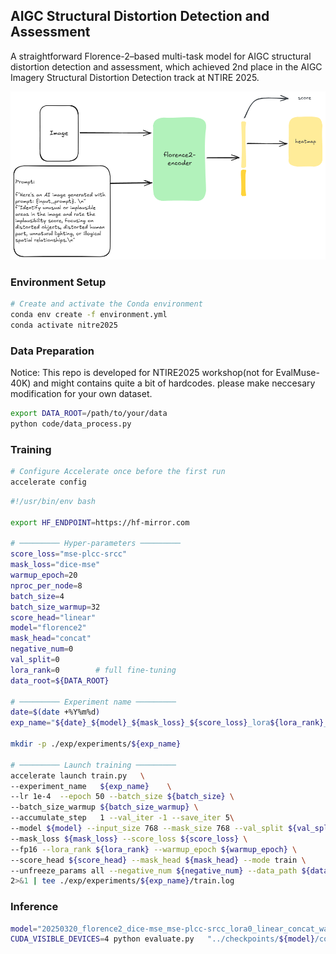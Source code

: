 ## AIGC Structural Distortion Detection and Assessment 

A straightforward Florence-2–based multi-task model for AIGC structural distortion detection and assessment, which achieved 2nd place in the AIGC Imagery Structural Distortion Detection track at NTIRE 2025.

![Model Structure](./assets/model_structure.png)

### Environment Setup

```bash
# Create and activate the Conda environment
conda env create -f environment.yml
conda activate nitre2025
```

### Data Preparation

Notice: This repo is developed for NTIRE2025 workshop(not for EvalMuse-40K) and might contains quite a bit of hardcodes. please make neccesary modification for your own dataset. 
```bash
export DATA_ROOT=/path/to/your/data
python code/data_process.py
```

### Training

```bash
# Configure Accelerate once before the first run
accelerate config
```

```bash
#!/usr/bin/env bash

export HF_ENDPOINT=https://hf-mirror.com

# ───────── Hyper-parameters ─────────
score_loss="mse-plcc-srcc"
mask_loss="dice-mse"
warmup_epoch=20
nproc_per_node=8
batch_size=4
batch_size_warmup=32
score_head="linear"
model="florence2"
mask_head="concat"
negative_num=0
val_split=0
lora_rank=0        # full fine-tuning
data_root=${DATA_ROOT}

# ───────── Experiment name ─────────
date=$(date +%Y%m%d)
exp_name="${date}_${model}_${mask_loss}_${score_loss}_lora${lora_rank}_${score_head}_${mask_head}_warmup${warmup_epoch}_gpu${nproc_per_node}"

mkdir -p ./exp/experiments/${exp_name}

# ───────── Launch training ─────────
accelerate launch train.py   \
--experiment_name   ${exp_name}    \
--lr 1e-4  --epoch 50 --batch_size ${batch_size} \
--batch_size_warmup ${batch_size_warmup} \
--accumulate_step   1 --val_iter -1 --save_iter 5\
--model ${model} --input_size 768 --mask_size 768 --val_split ${val_split} \
--mask_loss ${mask_loss} --score_loss ${score_loss} \
--fp16 --lora_rank ${lora_rank} --warmup_epoch ${warmup_epoch} \
--score_head ${score_head} --mask_head ${mask_head} --mode train \
--unfreeze_params all --negative_num ${negative_num} --data_path ${data_root} \
2>&1 | tee ./exp/experiments/${exp_name}/train.log
```

### Inference

```bash
model="20250320_florence2_dice-mse_mse-plcc-srcc_lora0_linear_concat_warmup5_gpu8"
CUDA_VISIBLE_DEVICES=4 python evaluate.py   "../checkpoints/${model}/config.yaml"   --load_checkpoint "../checkpoints/${model}/last.pth"
```